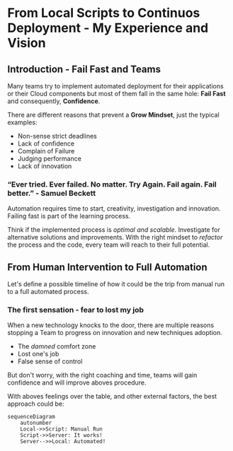 # From Local Scripts to Continuos Deployment - My Experience and Vision

## Introduction - Fail Fast and Teams

Many teams try to implement automated deployment for their applications or their Cloud components but most of them fall in the same hole: **Fail Fast** and consequently, **Confidence**.

There are different reasons that prevent a **Grow Mindset**, just the typical examples:

* Non-sense strict deadlines
* Lack of confidence
* Complain of Failure
* Judging performance
* Lack of innovation

### “Ever tried. Ever failed. No matter. Try Again. Fail again. Fail better.” - Samuel Beckett

Automation requires time to start, creativity, investigation and innovation. Failing fast is part of the learning process.

Think if the implemented process is *optimal and scalable*. Investigate for alternative solutions and improvements. With the right mindset to *refactor* the process and the code, every team will reach to their full potential.

## From Human Intervention to Full Automation

Let's define a possible timeline of how it could be the trip from manual run to a full automated process.

### The first sensation - fear to lost my job

When a new technology knocks to the door, there are multiple reasons stopping a Team to progress on innovation and new techniques adoption.

* The *damned* comfort zone
* Lost one's job
* False sense of control

But don't worry, with the right coaching and time, teams will gain confidence and will improve aboves procedure.

With aboves feelings over the table, and other external factors, the best approach could be:

```mermaid
sequenceDiagram
    autonumber
    Local->>Script: Manual Run
    Script->>Server: It works!
    Server-->>Local: Automated!
```
